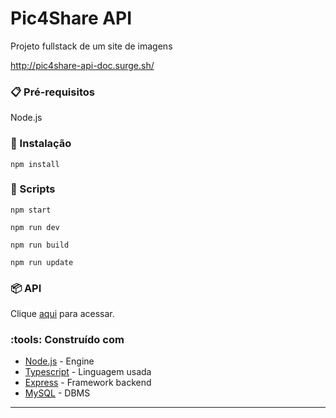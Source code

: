 # Pic4Share API
Projeto fullstack de um site de imagens

http://pic4share-api-doc.surge.sh/


### :clipboard: Pré-requisitos

Node.js


### :wrench: Instalação

``npm install``



### :page_facing_up: Scripts
``npm start``

``npm run dev``

``npm run build``

``npm run update``


### :package: API

Clique [aqui](http://pic4share-api-doc.surge.sh/) para acessar.


### :tools: Construído com

* [Node.js](https://nodejs.org/en/) - Engine
* [Typescript](https://www.typescriptlang.org/) - Linguagem usada
* [Express](https://expressjs.com/pt-br/) - Framework backend
* [MySQL](https://www.mysql.com/) - DBMS

---
